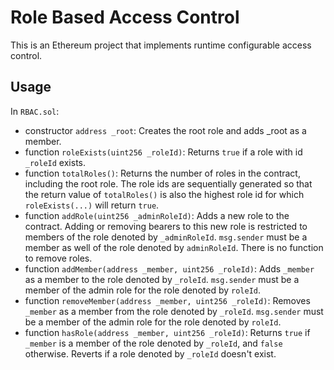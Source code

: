 # Role Based Access Control

This is an Ethereum project that implements runtime configurable access control.

## Usage

In `RBAC.sol`:
* constructor `address _root`: Creates the root role and adds _root as a member.
* function `roleExists(uint256 _roleId)`: Returns `true` if a role with id `_roleId` exists.
* function `totalRoles()`: Returns the number of roles in the contract, including the root role. The role ids are sequentially generated so that the return value of `totalRoles()` is also the highest role id for which `roleExists(...)` will return `true`.
* function `addRole(uint256 _adminRoleId)`: Adds a new role to the contract. Adding or removing bearers to this new role is restricted to members of the role denoted by `_adminRoleId`. `msg.sender` must be a member as well of the role denoted by `adminRoleId`. There is no function to remove roles.
* function `addMember(address _member, uint256 _roleId)`: Adds `_member` as a member to the role denoted by `_roleId`. `msg.sender` must be a member of the admin role for the role denoted by `roleId`.
* function `removeMember(address _member, uint256 _roleId)`: Removes `_member` as a member from the role denoted by `_roleId`. `msg.sender` must be a member of the admin role for the role denoted by `roleId`.
* function `hasRole(address _member, uint256 _roleId)`: Returns `true` if `_member` is a member of the role denoted by `_roleId`, and `false` otherwise. Reverts if a role denoted by `_roleId` doesn't exist.